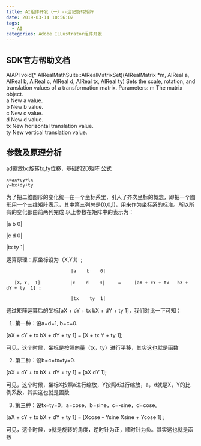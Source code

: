 ```yaml
---
title: AI组件开发（一）--注记旋转矩阵
date: 2019-03-14 10:56:02
tags: 
  - AI  
categories: Adobe ILLustrator组件开发
---
```

## SDK官方帮助文档
AIAPI void(* AIRealMathSuite::AIRealMatrixSet)(AIRealMatrix *m, AIReal a, AIReal b, AIReal c, AIReal d, AIReal tx, AIReal ty)
Sets the scale, rotation, and translation values of a transformation matrix. 
Parameters:
m The matrix object.   
a New a value.   
b New b value.   
c New c value.  
d New d value.   
tx New horizontal translation value.   
ty New vertical translation value.  
## 参数及原理分析 
ad缩放bc旋转tx,ty位移，基础的2D矩阵
 公式
 
    x=ax+cy+tx
    y=bx+dy+ty
为了把二维图形的变化统一在一个坐标系里，引入了齐次坐标的概念，即把一个图形用一个三维矩阵表示，其中第三列总是(0,0,1)，用来作为坐标系的标准。所以所有的变化都由前两列完成
以上参数在矩阵中的表示为：

 |a    b    0|

 |c    d    0|

 |tx   ty   1|

 

运算原理：原坐标设为（X,Y,1）;

                            |a    b    0|

       [X，Y,  1]           |c    d    0|     =     [aX + cY + tx   bX + dY + ty  1] ;

                            |tx    ty  1|

通过矩阵运算后的坐标[aX + cY + tx   bX + dY + ty  1]，我们对比一下可知：

1. 第一种：设a=d=1, b=c=0.  

[aX + cY + tx   bX + dY + ty  1] = [X  + tx  Y + ty  1];

可见，这个时候，坐标是按照向量（tx，ty）进行平移，其实这也就是函数

2. 第二种：设b=c=tx=ty=0.  

[aX + cY + tx   bX + dY + ty  1] = [aX    dY   1];

可见，这个时候，坐标X按照a进行缩放，Y按照d进行缩放，a，d就是X，Y的比例系数，其实这也就是函数

3. 第三种：设tx=ty=0，a=cosɵ，b=sinɵ，c=-sinɵ，d=cosɵ。

[aX + cY + tx   bX + dY + ty  1] = [Xcosɵ - Ysinɵ    Xsinɵ + Ycosɵ  1] ;

可见，这个时候，ɵ就是旋转的角度，逆时针为正，顺时针为负。其实这也就是函数

